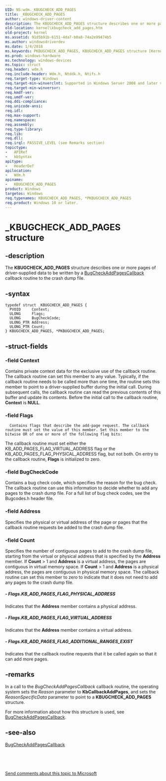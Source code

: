 ```yaml
---
UID: NS:wdm._KBUGCHECK_ADD_PAGES
title: _KBUGCHECK_ADD_PAGES
author: windows-driver-content
description: The KBUGCHECK_ADD_PAGES structure describes one or more pages of driver-supplied data to be written by a BugCheckAddPagesCallback callback routine to the crash dump file.
old-location: kernel\kbugcheck_add_pages.htm
old-project: kernel
ms.assetid: 91d5b91b-6151-4da7-b0a8-74a2e99474b5
ms.author: windowsdriverdev
ms.date: 1/4/2018
ms.keywords: PKBUGCHECK_ADD_PAGES, KBUGCHECK_ADD_PAGES structure [Kernel-Mode Driver Architecture], PKBUGCHECK_ADD_PAGES structure pointer [Kernel-Mode Driver Architecture], _KBUGCHECK_ADD_PAGES, KBUGCHECK_ADD_PAGES, wdm/PKBUGCHECK_ADD_PAGES, kstruct_c_4d14d1f9-fada-4eaa-afc7-88228745fcc1.xml, wdm/KBUGCHECK_ADD_PAGES, *PKBUGCHECK_ADD_PAGES, kernel.kbugcheck_add_pages
ms.prod: windows-hardware
ms.technology: windows-devices
ms.topic: struct
req.header: wdm.h
req.include-header: Wdm.h, Ntddk.h, Ntifs.h
req.target-type: Windows
req.target-min-winverclnt: Supported in Windows Server 2008 and later versions of Windows.
req.target-min-winversvr: 
req.kmdf-ver: 
req.umdf-ver: 
req.ddi-compliance: 
req.unicode-ansi: 
req.idl: 
req.max-support: 
req.namespace: 
req.assembly: 
req.type-library: 
req.lib: 
req.dll: 
req.irql: PASSIVE_LEVEL (see Remarks section)
topictype: 
-	APIRef
-	kbSyntax
apitype: 
-	HeaderDef
apilocation: 
-	Wdm.h
apiname: 
-	KBUGCHECK_ADD_PAGES
product: Windows
targetos: Windows
req.typenames: KBUGCHECK_ADD_PAGES, *PKBUGCHECK_ADD_PAGES
req.product: Windows 10 or later.
---
```


# _KBUGCHECK_ADD_PAGES structure


## -description


The <b>KBUGCHECK_ADD_PAGES</b> structure describes one or more pages of driver-supplied data to be written by a <a href="..\wdm\nc-wdm-kbugcheck_reason_callback_routine.md">BugCheckAddPagesCallback</a> callback routine to the crash dump file. 


## -syntax


````
typedef struct _KBUGCHECK_ADD_PAGES {
  PVOID     Context;
  ULONG     Flags;
  ULONG     BugCheckCode;
  ULONG_PTR Address;
  ULONG_PTR Count;
} KBUGCHECK_ADD_PAGES, *PKBUGCHECK_ADD_PAGES;
````


## -struct-fields




### -field Context

Contains private context data for the exclusive use of the callback routine. The callback routine can set this member to any value. Typically, if the callback routine needs to be called more than one time, the routine sets this member to point to a driver-supplied buffer during the initial call. During subsequent calls, the callback routine can read the previous contents of this buffer and update its contents. Before the initial call to the callback routine, <b>Context</b> is <b>NULL</b>.


### -field Flags


      Contains flags that describe the add-page request. The callback routine must set the value of this member. Set this member to the bitwise OR of one or more of the following flag bits: 
      



The callback routine must set either the KB_ADD_PAGES_FLAG_VIRTUAL_ADDRESS flag or the KB_ADD_PAGES_FLAG_PHYSICAL_ADDRESS flag, but not both. On entry to the callback routine, <b>Flags</b> is initialized to zero.


### -field BugCheckCode

Contains a bug check code, which specifies the reason for the bug check. The callback routine can use this information to decide whether to add any pages to the crash dump file. For a full list of bug check codes, see the Bugcodes.h    header file.


### -field Address

Specifies the physical or virtual address of the page or pages that the callback routine requests be added to the crash dump file.


### -field Count

Specifies the number of contiguous pages to add to the crash dump file, starting from the virtual or physical address that is specified by the <b>Address</b> member. If <b>Count</b> &gt; 1 and <b>Address</b> is a virtual address, the pages are contiguous in virtual memory space. If <b>Count</b> &gt; 1 and <b>Address</b> is a physical address, the pages are contiguous in physical memory space. The callback routine can set this member to zero to indicate that it does not need to add any pages to the crash dump file.


##### - Flags.KB_ADD_PAGES_FLAG_PHYSICAL_ADDRESS

Indicates that the <b>Address</b> member contains a physical address.


##### - Flags.KB_ADD_PAGES_FLAG_VIRTUAL_ADDRESS

Indicates that the <b>Address</b> member contains a virtual address.


##### - Flags.KB_ADD_PAGES_FLAG_ADDITIONAL_RANGES_EXIST

Indicates that the callback routine requests that it be called again so that it can add more pages.


## -remarks


In a call to the <i>BugCheckAddPagesCallback</i> callback routine, the operating system sets the <i>Reason</i> parameter to <b>KbCallbackAddPages</b>, and sets the <i>ReasonSpecificData</i> parameter to point to a <b>KBUGCHECK_ADD_PAGES</b> structure.

For more information about how this structure is used, see <a href="..\wdm\nc-wdm-kbugcheck_reason_callback_routine.md">BugCheckAddPagesCallback</a>.



## -see-also

<a href="..\wdm\nc-wdm-kbugcheck_reason_callback_routine.md">BugCheckAddPagesCallback</a>

 

 

<a href="mailto:wsddocfb@microsoft.com?subject=Documentation%20feedback [kernel\kernel]:%20KBUGCHECK_ADD_PAGES structure%20 RELEASE:%20(1/4/2018)&amp;body=%0A%0APRIVACY STATEMENT%0A%0AWe use your feedback to improve the documentation. We don't use your email address for any other purpose, and we'll remove your email address from our system after the issue that you're reporting is fixed. While we're working to fix this issue, we might send you an email message to ask for more info. Later, we might also send you an email message to let you know that we've addressed your feedback.%0A%0AFor more info about Microsoft's privacy policy, see http://privacy.microsoft.com/en-us/default.aspx." title="Send comments about this topic to Microsoft">Send comments about this topic to Microsoft</a>

